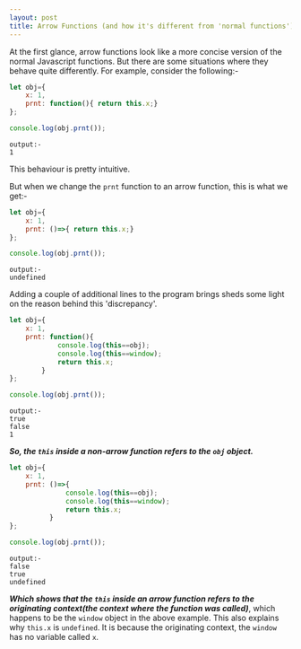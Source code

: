 ```yaml
---
layout: post
title: Arrow Functions (and how it's different from 'normal functions')
---
```


At the first glance, arrow functions look like a more concise version of the normal Javascript functions.
But there are some situations where they behave quite differently. For example, consider the following:-

```js
let obj={
	x: 1,
	prnt: function(){ return this.x;}
};

console.log(obj.prnt());

```

```
output:-
1
```
This behaviour is pretty intuitive.

But when we change the `prnt` function to an arrow function, this is what we get:-

```js
let obj={
	x: 1,
	prnt: ()=>{ return this.x;}
};

console.log(obj.prnt());
```

```
output:-
undefined
```
Adding a couple of additional lines to the program brings sheds some light on the reason behind this 'discrepancy'.

```js
let obj={
	x: 1,
	prnt: function(){ 
			console.log(this==obj);
			console.log(this==window);
			return this.x;
		}
};

console.log(obj.prnt());

```

```
output:-
true
false
1
```
***So, the `this` inside a non-arrow function refers to the `obj` object.***

```js
let obj={
	x: 1,
	prnt: ()=>{ 
              console.log(this==obj);
              console.log(this==window);
              return this.x;
          }
};

console.log(obj.prnt());
```

```
output:-
false
true
undefined
```

***Which shows that the `this` inside an arrow function refers to the originating context(the context where the function was called)***, which happens to be the `window` object in the above example. This also explains why `this.x` is `undefined`. It is because the originating context, the `window` has no variable called `x`.